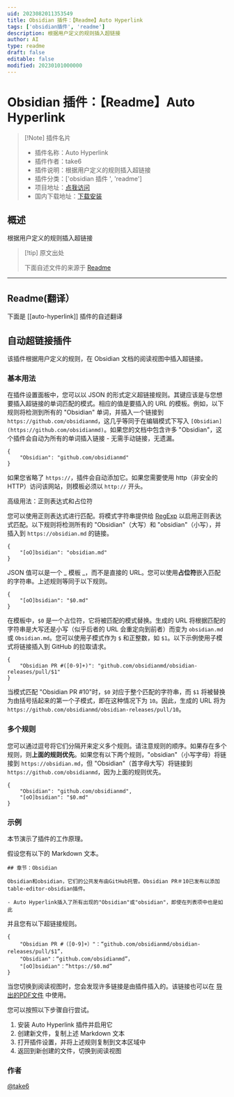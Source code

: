 ```yaml
---
uid: 2023082011353549
title: Obsidian 插件：【Readme】Auto Hyperlink
tags: ['obsidian插件', 'readme']
description: 根据用户定义的规则插入超链接
author: AI
type: readme
draft: false
editable: false
modified: 20230101000000
---
```


# Obsidian 插件：【Readme】Auto Hyperlink

> [!Note] 插件名片
> - 插件名称：Auto Hyperlink
> - 插件作者：take6
> - 插件说明：根据用户定义的规则插入超链接
> - 插件分类：['obsidian 插件 ', 'readme']
> - 项目地址：[点我访问](https://github.com/take6/obsidian-plugin-auto-hyperlink)
> - 国内下载地址：[下载安装](https://pkmer.cn/products/plugin/pluginMarket/?auto-hyperlink)

## 概述

根据用户定义的规则插入超链接

> [!tip] 原文出处
>
>下面自述文件的来源于 [Readme](https://ghproxy.net/https://raw.githubusercontent.com/take6/obsidian-plugin-auto-hyperlink/master/README.md)

---

## Readme(翻译）

下面是 [[auto-hyperlink]] 插件的自述翻译

## 自动超链接插件

该插件根据用户定义的规则，在 Obsidian 文档的阅读视图中插入超链接。

### 基本用法

在插件设置面板中，您可以以 JSON 的形式定义超链接规则。其键应该是与您想要插入超链接的单词匹配的模式。相应的值是要插入的 URL 的模板。例如，以下规则将检测到所有的 "Obsidian" 单词，并插入一个链接到 `https://github.com/obsidianmd`，这几乎等同于在编辑模式下写入 `[Obsidian](https://github.com/obsidianmd)`。如果您的文档中包含许多 "Obsidian"，这个插件会自动为所有的单词插入链接 - 无需手动链接，无遗漏。

```
{
    "Obsidian": "github.com/obsidianmd"
}
```

如果您省略了 `https://`，插件会自动添加它。如果您需要使用 http（非安全的 HTTP）访问该网站，则模板必须以 `http://` 开头。

高级用法：正则表达式和占位符

您可以使用正则表达式进行匹配。将模式字符串提供给 [RegExp](https://developer.mozilla.org/ja/docs/Web/JavaScript/Reference/Global_Objects/RegExp) 以启用正则表达式匹配。以下规则将检测所有的 "Obsidian"（大写）和 "obsidian"（小写），并插入到 `https://obsidian.md` 的链接。

```
{
    "[oO]bsidian": "obsidian.md"
}
```

JSON 值可以是一个 _ 模板 _，而不是直接的 URL。您可以使用**占位符**嵌入匹配的字符串。上述规则等同于以下规则。

```
{
    "[oO]bsidian": "$0.md"
}
```

在模板中，`$0` 是一个占位符，它将被匹配的模式替换。生成的 URL 将根据匹配的字符串是大写还是小写（似乎后者的 URL 会重定向到前者）而变为 `obsidian.md` 或 `Obsidian.md`。您可以使用子模式作为 `$` 和正整数，如 `$1`。以下示例使用子模式将链接插入到 GitHub 的拉取请求。

```
{
    "Obsidian PR #([0-9]+)": "github.com/obsidianmd/obsidian-releases/pull/$1"
}
```

当模式匹配 "Obsidian PR #10"时，`$0` 对应于整个匹配的字符串，而 `$1` 将被替换为由括号括起来的第一个子模式，即在这种情况下为 `10`。因此，生成的 URL 将为 `https://github.com/obsidianmd/obsidian-releases/pull/10`。

### 多个规则

您可以通过逗号将它们分隔开来定义多个规则。请注意规则的顺序。如果存在多个规则，则**上面的规则优先**。如果您有以下两个规则，"obsidian"（小写字母）将链接到 `https://obsidian.md`，但 "Obsidian"（首字母大写）将链接到 `https://github.com/obsidianmd`，因为上面的规则优先。

```
{
    "Obsidian": "github.com/obsidianmd",
    "[oO]bsidian": "$0.md"
}
```

### 示例

本节演示了插件的工作原理。

假设您有以下的 Markdown 文本。

```
## 章节：Obsidian

Obsidian和obsidian，它们的公共发布由GitHub托管。Obsidian PR＃10已发布以添加table-editor-obsidian插件。

- Auto Hyperlink插入了所有出现的"Obsidian"或"obsidian"，即使在列表项中也是如此
```

并且您有以下超链接规则。

```
{
    "Obsidian PR #（[0-9]+）"：“github.com/obsidianmd/obsidian-releases/pull/$1”，
    "Obsidian"：“github.com/obsidianmd”，
    "[oO]bsidian"：“https://$0.md”
}
```

当您切换到阅读视图时，您会发现许多链接是由插件插入的。该链接也可以在 [导出的PDF文件](./demo/Auto-Hyperlink-Demo.pdf) 中使用。

您可以按照以下步骤自行尝试。

1. 安装 Auto Hyperlink 插件并启用它
2. 创建新文件，复制上述 Markdown 文本
3. 打开插件设置，并将上述规则复制到文本区域中
4. 返回到新创建的文件，切换到阅读视图

### 作者

[@take6](https://github.com/take6)
